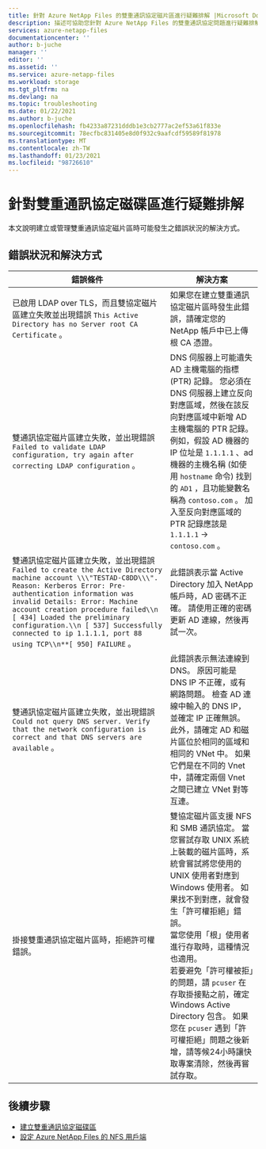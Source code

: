 ```yaml
---
title: 針對 Azure NetApp Files 的雙重通訊協定磁片區進行疑難排解 |Microsoft Docs
description: 描述可協助您針對 Azure NetApp Files 的雙重通訊協定問題進行疑難排解的錯誤訊息和解決方式。
services: azure-netapp-files
documentationcenter: ''
author: b-juche
manager: ''
editor: ''
ms.assetid: ''
ms.service: azure-netapp-files
ms.workload: storage
ms.tgt_pltfrm: na
ms.devlang: na
ms.topic: troubleshooting
ms.date: 01/22/2021
ms.author: b-juche
ms.openlocfilehash: fb4233a87231dddb1e3cb2777ac2ef53a61f833e
ms.sourcegitcommit: 78ecfbc831405e8d0f932c9aafcdf59589f81978
ms.translationtype: MT
ms.contentlocale: zh-TW
ms.lasthandoff: 01/23/2021
ms.locfileid: "98726610"
---
```

# <a name="troubleshoot-dual-protocol-volumes"></a>針對雙重通訊協定磁碟區進行疑難排解

本文說明建立或管理雙重通訊協定磁片區時可能發生之錯誤狀況的解決方式。

## <a name="error-conditions-and-resolutions"></a>錯誤狀況和解決方式

|     錯誤條件    |     解決方案    |
|-|-|
| 已啟用 LDAP over TLS，而且雙協定磁片區建立失敗並出現錯誤 `This Active Directory has no Server root CA Certificate` 。    |     如果您在建立雙重通訊協定磁片區時發生此錯誤，請確定您的 NetApp 帳戶中已上傳根 CA 憑證。    |
| 雙通訊協定磁片區建立失敗，並出現錯誤 `Failed to validate LDAP configuration, try again after correcting LDAP configuration` 。    |  DNS 伺服器上可能遺失 AD 主機電腦的指標 (PTR) 記錄。 您必須在 DNS 伺服器上建立反向對應區域，然後在該反向對應區域中新增 AD 主機電腦的 PTR 記錄。 <br> 例如，假設 AD 機器的 IP 位址是 `1.1.1.1` 、ad 機器的主機名稱 (如使用 `hostname` 命令) 找到的 `AD1` ，且功能變數名稱為 `contoso.com` 。  加入至反向對應區域的 PTR 記錄應該是 `1.1.1.1`  ->  `contoso.com` 。   |
| 雙通訊協定磁片區建立失敗，並出現錯誤 `Failed to create the Active Directory machine account \\\"TESTAD-C8DD\\\". Reason: Kerberos Error: Pre-authentication information was invalid Details: Error: Machine account creation procedure failed\\n [ 434] Loaded the preliminary configuration.\\n [ 537] Successfully connected to ip 1.1.1.1, port 88 using TCP\\n**[ 950] FAILURE` 。 |  此錯誤表示當 Active Directory 加入 NetApp 帳戶時，AD 密碼不正確。 請使用正確的密碼更新 AD 連線，然後再試一次。 |
| 雙通訊協定磁片區建立失敗，並出現錯誤 `Could not query DNS server. Verify that the network configuration is correct and that DNS servers are available` 。 |   此錯誤表示無法連線到 DNS。 原因可能是 DNS IP 不正確，或有網路問題。 檢查 AD 連線中輸入的 DNS IP，並確定 IP 正確無誤。 <br> 此外，請確定 AD 和磁片區位於相同的區域和相同的 VNet 中。 如果它們是在不同的 Vnet 中，請確定兩個 Vnet 之間已建立 VNet 對等互連。|
| 掛接雙重通訊協定磁片區時，拒絕許可權錯誤。 | 雙協定磁片區支援 NFS 和 SMB 通訊協定。  當您嘗試存取 UNIX 系統上裝載的磁片區時，系統會嘗試將您使用的 UNIX 使用者對應到 Windows 使用者。 如果找不到對應，就會發生「許可權拒絕」錯誤。 <br> 當您使用「根」使用者進行存取時，這種情況也適用。 <br> 若要避免「許可權被拒」的問題，請 `pcuser` 在存取掛接點之前，確定 Windows Active Directory 包含。 如果您在 `pcuser` 遇到「許可權拒絕」問題之後新增，請等候24小時讓快取專案清除，然後再嘗試存取。 |

## <a name="next-steps"></a>後續步驟  

* [建立雙重通訊協定磁碟區](create-volumes-dual-protocol.md)
* [設定 Azure NetApp Files 的 NFS 用戶端](configure-nfs-clients.md)

